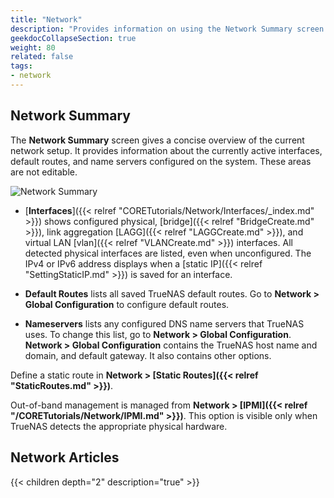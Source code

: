 ```yaml
---
title: "Network"
description: "Provides information on using the Network Summary screen and lists other tutorials related to configuring CORE networking."
geekdocCollapseSection: true
weight: 80
related: false
tags:
- network
---
```


## Network Summary

The **Network Summary** screen gives a concise overview of the current network setup.
It provides information about the currently active interfaces, default routes, and name servers configured on the system.
These areas are not editable.

![**Network Summary**](/images/CORE/Network/NetworkSummary.png "Network Summary")

* [**Interfaces**]({{< relref "CORETutorials/Network/Interfaces/_index.md" >}}) shows configured physical, [bridge]({{< relref "BridgeCreate.md" >}}), link aggregation [LAGG]({{< relref "LAGGCreate.md" >}}), and virtual LAN [vlan]({{< relref "VLANCreate.md" >}}) interfaces.
  All detected physical interfaces are listed, even when unconfigured.
  The IPv4 or IPv6 address displays when a [static IP]({{< relref "SettingStaticIP.md" >}}) is saved for an interface.

* **Default Routes** lists all saved TrueNAS default routes.
  Go to **Network > Global Configuration** to configure default routes.

* **Nameservers** lists any configured DNS name servers that TrueNAS uses. 
  To change this list, go to **Network > Global Configuration**. 
  **Network > Global Configuration** contains the TrueNAS host name and domain, and default gateway. It also contains other options.

Define a static route in **Network > [Static Routes]({{< relref "StaticRoutes.md" >}})**.

Out-of-band management is managed from **Network > [IPMI]({{< relref "/CORETutorials/Network/IPMI.md" >}})**. 
This option is visible only when TrueNAS detects the appropriate physical hardware.

<div class="noprint">

## Network Articles

{{< children depth="2" description="true" >}}

</div>
